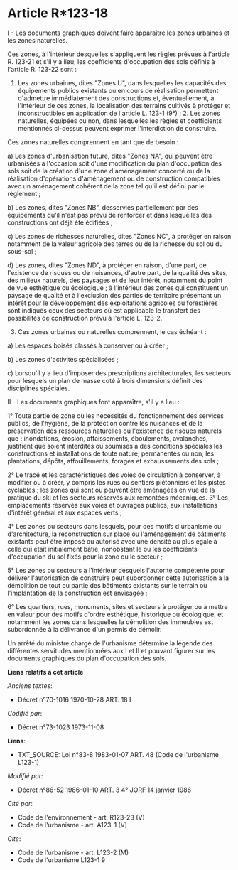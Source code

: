 # Article R*123-18

I - Les documents graphiques doivent faire apparaître les zones urbaines et les zones naturelles.

Ces zones, à l'intérieur desquelles s'appliquent les règles prévues à l'article R. 123-21 et s'il y a lieu, les coefficients
d'occupation des sols définis à l'article R. 123-22 sont :

1. Les zones urbaines, dites "Zones U", dans lesquelles les capacités des équipements publics existants ou en cours de
réalisation permettent d'admettre immédiatement des constructions et, éventuellement, à l'intérieur de ces zones, la
localisation des terrains cultivés à protéger et inconstructibles en application de l'article L. 123-1 (9°) ;    2. Les zones
naturelles, équipées ou non, dans lesquelles les règles et coefficients mentionnés ci-dessus peuvent exprimer l'interdiction
de construire.

Ces zones naturelles comprennent en tant que de besoin :

a)  Les zones d'urbanisation future, dites "Zones NA", qui peuvent être urbanisées à l'occasion soit d'une modification du
plan d'occupation des sols soit de la création d'une zone d'aménagement concerté ou de la réalisation d'opérations
d'aménagement ou de construction compatibles avec un aménagement cohérent de la zone tel qu'il est défini par le règlement ;

b) Les zones, dites "Zones NB", desservies partiellement par des équipements qu'il n'est pas prévu de renforcer et dans
lesquelles des constructions ont déjà été édifiées ;

c) Les zones de richesses naturelles, dites "Zones NC", à protéger en raison notamment de la valeur agricole des terres ou de
la richesse du sol ou du sous-sol ;

d) Les zones, dites "Zones ND", à protéger en raison, d'une part, de l'existence de risques ou de nuisances, d'autre part, de
la qualité des sites, des milieux naturels, des paysages et de leur intérêt, notamment du point de vue esthétique ou
écologique ; à l'intérieur des zones qui constituent un paysage de qualité et à l'exclusion des parties de territoire
présentant un intérêt pour le développement des exploitations agricoles ou forestières sont indiqués ceux des secteurs où est
applicable le transfert des possibilités de construction prévu à l'article L. 123-2.

3. Ces zones urbaines ou naturelles comprennent, le cas échéant :

a) Les espaces boisés classés à conserver ou à créer ;

b) Les zones d'activités spécialisées ;

c) Lorsqu'il y a lieu d'imposer des prescriptions architecturales, les secteurs pour lesquels un plan de masse coté à trois
dimensions définit des disciplines spéciales.

II - Les documents graphiques font apparaître, s'il y a lieu :

1° Toute partie de zone où les nécessités du fonctionnement des services publics, de l'hygiène, de la protection contre les
nuisances et de la préservation des ressources naturelles ou l'existence de risques naturels que : inondations, érosion,
affaissements, éboulements, avalanches, justifient que soient interdites ou soumises à des conditions spéciales les
constructions et installations de toute nature, permanentes ou non, les plantations, dépôts, affouillements, forages et
exhaussements des sols ;

2° Le tracé et les caractéristiques des voies de circulation à conserver, à modifier ou à créer, y compris les rues ou
sentiers piétonniers et les pistes cyclables ; les zones qui sont ou peuvent être aménagées en vue de la pratique du ski et
les secteurs réservés aux remontées mécaniques.    3° Les emplacements réservés aux voies et ouvrages publics, aux
installations d'intérêt général et aux espaces verts ;

4° Les zones ou secteurs dans lesquels, pour des motifs d'urbanisme ou d'architecture, la reconstruction sur place ou
l'aménagement de bâtiments existants peut être imposé ou autorisé avec une densité au plus égale à celle qui était
initialement bâtie, nonobstant le ou les coefficients d'occupation du sol fixés pour la zone ou le secteur ;

5° Les zones ou secteurs à l'intérieur desquels l'autorité compétente pour délivrer l'autorisation de construire peut
subordonner cette autorisation à la démolition de tout ou partie des bâtiments existants sur le terrain où l'implantation de
la construction est envisagée ;

6° Les quartiers, rues, monuments, sites et secteurs à protéger ou à mettre en valeur pour des motifs d'ordre esthétique,
historique ou écologique, et notamment les zones dans lesquelles la démolition des immeubles est subordonnée à la délivrance
d'un permis de démolir.

Un arrêté du ministre chargé de l'urbanisme détermine la légende des différentes servitudes mentionnées aux I et II et
pouvant figurer sur les documents graphiques du plan d'occupation des sols.

**Liens relatifs à cet article**

_Anciens textes_:

  - Décret n°70-1016 1970-10-28 ART. 18 I

_Codifié par_:

  - Décret n°73-1023 1973-11-08

**Liens**:

  - TXT_SOURCE: Loi n°83-8 1983-01-07 ART. 48 (Code de l'urbanisme L123-1)

_Modifié par_:

  - Décret n°86-52 1986-01-10 ART. 3 4° JORF 14 janvier 1986

_Cité par_:

  - Code de l'environnement - art. R123-23 (V)
  - Code de l'urbanisme - art. A123-1 (V)

_Cite_:

  - Code de l'urbanisme - art. L123-2 (M)
  - Code de l'urbanisme L123-1 9
